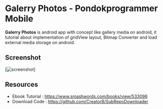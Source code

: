 Galerry Photos - Pondokprogrammer Mobile
======
**Galerry Photos** is android app with concept like gallery media on android, it tutorial about implementation of gridView layout, Bitmap Converter and load external media storage on android.

## Screenshot
[![screenshot](https://github.com/pondokprogrammer/mobile-dev/blob/master/android/AndroidImageGallery/screenshot/splash.png)]

## Resources
* Ebook Tutorial : https://www.smashwords.com/books/view/533096
* Download Code  : https://github.com/CreatorB/SubRepoDownloader
